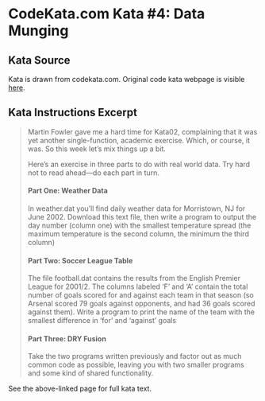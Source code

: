 # CodeKata.com Kata #4: Data Munging

## Kata Source

Kata is drawn from codekata.com. Original code kata webpage is visible
[here](http://codekata.com/kata/kata02-karate-chop/).

## Kata Instructions Excerpt

> Martin Fowler gave me a hard time for Kata02, complaining that it was yet
> another single-function, academic exercise. Which, or course, it was. So this
> week let’s mix things up a bit.
>
> Here’s an exercise in three parts to do with real world data. Try hard not
> to read ahead—do each part in turn.
>
> #### Part One: Weather Data
>
> In weather.dat you’ll find daily weather data for Morristown, NJ for June
> 2002. Download this text file, then write a program to output the day number
> (column one) with the smallest temperature spread (the maximum temperature is
> the second column, the minimum the third column)
>
> #### Part Two: Soccer League Table
>
> The file football.dat contains the results from the English Premier League
> for 2001/2. The columns labeled ‘F’ and ‘A’ contain the total number
> of goals scored for and against each team in that season (so Arsenal scored
> 79 goals against opponents, and had 36 goals scored against them). Write
> a program to print the name of the team with the smallest difference in
> ‘for’ and ‘against’ goals
>
> #### Part Three: DRY Fusion
>
> Take the two programs written previously and factor out as much common code
> as possible, leaving you with two smaller programs and some kind of shared
> functionality.

See the above-linked page for full kata text.
